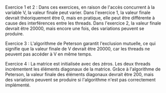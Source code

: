 Exercice 1 et 2 : Dans ces exercices, en raison de l'accès concurrent à la variable V, la valeur finale peut varier. Dans l'exercice 1, la valeur finale devrait théoriquement être 0, mais en pratique, elle peut être différente à cause des interférences entre les threads. Dans l'exercice 2, la valeur finale devrait être 20000, mais encore une fois, des variations peuvent se produire.

Exercice 3 : L'algorithme de Peterson garantit l'exclusion mutuelle, ce qui signifie que la valeur finale de V devrait être 20000, car les threads ne peuvent pas accéder à V en même temps.

Exercice 4 : La matrice est initialisée avec des zéros. Les deux threads incrémentent les éléments diagonaux de la matrice. Grâce à l'algorithme de Peterson, la valeur finale des éléments diagonaux devrait être 200, mais des variations peuvent se produire si l'algorithme n'est pas correctement implémenté.
